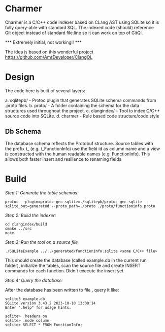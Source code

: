 # Charmer
Charmer is a C/C++ code indexer based on CLang AST using SQLite so it is fully query-able with standard SQL.
The indexed code (should) reference Git object instead of standard file:line so it can work on top of GitQl.

*** Extremely initial, not working!! ***

The idea is based on this wonderful project https://github.com/AmrDeveloper/ClangQL

# Design

The code here is built of several layers:

a. sqlitepb/ - Protoc plugin that generates SQLite schema commands from .proto files.
b. proto/ - A folder containing the schema for the data structures used throughout the project.
c. clangindex/ - Tool to index C/C++ source code into SQLite.
d. charmer - Rule based code structure/code style

## Db Schema
The database schema reflects the Protobuf structure. Source tables with the prefix t_ (e.g. t_FunctionInfo) use the field id as column name and a view is constructed with the human readable names (e.g. FunctionInfo).
This allows both faster insert and resilience to renaming fields.

# Build

*Step 1: Generate the table schemas:*
```
protoc --plugin=protoc-gen-sqlite=./sqlitepb/protoc-gen-sqlite --sqlite_out=generated --proto_path=./proto ./proto/functioninfo.proto
```

*Step 2: Build the indexer:*
```
cd clangindex/build
cmake ../src
make
```

*Step 3: Run the tool on a source file*
```
./SQLiteExample ../../generated/functioninfo.sqlite <some C/C++ file>
```

This should create the database (called example.db in the current run folder), initialize the tables, scan the source file and create INSERT commands for each function. Didn't execute the insert yet

*Step 4: Query the database:*

After the database has been written to file , query it like:
```
sqlite3 example.db
SQLite version 3.43.2 2023-10-10 13:08:14
Enter ".help" for usage hints.

sqlite> .headers on
sqlite> .mode column
sqlite> SELECT * FROM FunctionInfo;
```
